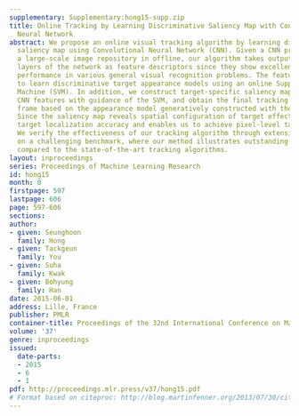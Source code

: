 ```yaml
---
supplementary: Supplementary:hong15-supp.zip
title: Online Tracking by Learning Discriminative Saliency Map with Convolutional
  Neural Network
abstract: We propose an online visual tracking algorithm by learning discriminative
  saliency map using Convolutional Neural Network (CNN). Given a CNN pre-trained on
  a large-scale image repository in offline, our algorithm takes outputs from hidden
  layers of the network as feature descriptors since they show excellent representation
  performance in various general visual recognition problems. The features are used
  to learn discriminative target appearance models using an online Support Vector
  Machine (SVM). In addition, we construct target-specific saliency map by back-projecting
  CNN features with guidance of the SVM, and obtain the final tracking result in each
  frame based on the appearance model generatively constructed with the saliency map.
  Since the saliency map reveals spatial configuration of target effectively, it improves
  target localization accuracy and enables us to achieve pixel-level target segmentation.
  We verify the effectiveness of our tracking algorithm through extensive experiment
  on a challenging benchmark, where our method illustrates outstanding performance
  compared to the state-of-the-art tracking algorithms.
layout: inproceedings
series: Proceedings of Machine Learning Research
id: hong15
month: 0
firstpage: 597
lastpage: 606
page: 597-606
sections: 
author:
- given: Seunghoon
  family: Hong
- given: Tackgeun
  family: You
- given: Suha
  family: Kwak
- given: Bohyung
  family: Han
date: 2015-06-01
address: Lille, France
publisher: PMLR
container-title: Proceedings of the 32nd International Conference on Machine Learning
volume: '37'
genre: inproceedings
issued:
  date-parts:
  - 2015
  - 6
  - 1
pdf: http://proceedings.mlr.press/v37/hong15.pdf
# Format based on citeproc: http://blog.martinfenner.org/2013/07/30/citeproc-yaml-for-bibliographies/
---
```

